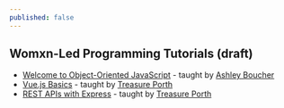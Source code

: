 ```yaml
---
published: false
---
```

## Womxn-Led Programming Tutorials (draft)

* [Welcome to Object-Oriented JavaScript](https://teamtreehouse.com/library/welcome-to-objectoriented-javascript) - taught by [Ashley Boucher](https://teamtreehouse.com/ashleyboucher2)
* [Vue.js Basics](https://teamtreehouse.com/library/vuejs-basics) - taught by [Treasure Porth](https://teamtreehouse.com/treasureporth)
* [REST APIs with Express](https://teamtreehouse.com/library/rest-apis-with-express) - taught by [Treasure Porth](https://teamtreehouse.com/treasureporth)
